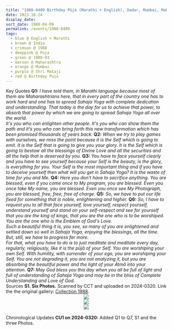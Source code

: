 ```yaml
---
title: "1988-0409 Birthday Pūjā (Marathi + English), Dadar, Mumbai, Maharashtra, India"
date: 2023-10-24
display_date: 
sort_date: 1988-04-09
permalink: /events/1988-0409
tags:
  - blue @ English + Marathi
  - brown @ India
  - crimson @ 1988
  - deeppink @ Puja
  - green @ 1988-03
  - maroon @ Maharashtra
  - orange @ Mumbai
  - purple @ Shri Mataji
  - red @ Birthday Puja
---
```


<wave-list>
  <list-title color="green" width="75">Key Quotes</list-title>
  <list-item color="BlanchedAlmond" width="280"><b>Q1:</b> <i>I have told them, in Marathi language because most of them are Maharashtrians here, that in every part of the country one has to work hard and one has to spread Sahaja Yoga with complete dedication and understanding. That today is the day for us to achieve that power, to absorb that power by which we are going to spread Sahaja Yoga all over the world.<br>
It's you who can enlighten other people. It's you who can show them the path and it's you who can bring forth this new transformation which has been promised thousands of years back.</i></list-item>
  <list-item color="Lavender" width="280"><b>Q2:</b> <i>When we try to play games with ourselves, we miss the point because it is the Self which is going to emit. It is the Self that is going to give you your glory. It is the Self which is going to bestow all the blessings of Divine Love and all the securities and all the help that is deserved by you.</i></list-item>
  <list-item color="BlanchedAlmond" width="280"><b>Q3:</b> <i>You have to face yourself clearly and you have to see yourself because your Self is the beauty, is the glory, is everything for you. Your Self is the most important thing and if you have to deceive yourself then what will you get in Sahaja Yoga? It is the waste of time for you and Me.</i></list-item>
  <list-item color="Lavender" width="280"><b>Q4:</b> <i>Here you don't have to sacrifice anything. You are blessed, even if you come once to My program, you are blessed. Even you once take My name, you are blessed. Even you once see My Photograph, you are blessed, free, free, free of charge.</i></list-item>
  <list-item color="BlanchedAlmond" width="280"><b>Q5:</b> <i>So, we have to put our life fixed for something that is noble, enlightening and higher.</i></list-item>
  <list-item color="Lavender" width="280"><b>Q6:</b> <i>So, I have to request you to all that face yourself, love yourself, respect yourself, understand yourself and stand on your self-respect and see for yourself that you are the king of kings, that you are the one who is to be worshiped. You are the one who is the Emblem of God's Love.<br>
Such a beautiful thing it is, you see, so many of you are enlightened and settled down so well in Sahaja Yoga, enjoying the blessings, all the time. But, still, we have to progress far more.<br>
For that, what you have to do is to just meditate and meditate every day, regularly, religiously, like it is the pūjā of your Self. You are worshiping your own Self. With humility, with surrender of your ego, you are worshiping your Self. You are not degrading it, you are not analyzing it, but you are absorbing the beautiful power and the light of your Ātmā into your attention.</i></list-item>
  <list-item color="BlanchedAlmond" width="280"><b>Q7:</b> <i>May God bless you this day when you all be full of light and full of understanding of Sahaja Yoga and may be in the bliss of Complete Understanding and Love of God. </i></list-item>  
</wave-list>

<br>

<wave-list>
  <list-title color="DarkSeaGreen" width="40">Sources</list-title>
  <list-item color="BlanchedAlmond"  width="280"><b>S1. Six Photos.</b> Scanned by CCT and uploaded on 2024-0320. Link the the original gallery: <a href="https://eternalmoments.smugmug.com/Collections/Anna-Mancini-Collection/1988/">Collection 1988</a>.</list-item>
</wave-list>

<div style="text-align: center"><img src="https://pub-bcc3cbe9b1e94ba1ac28915f7a3900fa.r2.dev/1988-0409_Birthday_Puja_(Marathi_English)_Dadar_Mumbai_Maharashtra_India_01_Version_2_(from_tif)_(Anna_Mancini_Collection).jpg" /></div>

<div style="text-align: center"><img src="https://pub-bcc3cbe9b1e94ba1ac28915f7a3900fa.r2.dev/1988-0409_Birthday_Puja_(Marathi_English)_Dadar_Mumbai_Maharashtra_India_02_Version_2_(from_tif)_(Anna_Mancini_Collection).jpg" /></div>

<div style="text-align: center"><img src="https://pub-bcc3cbe9b1e94ba1ac28915f7a3900fa.r2.dev/1988-0409_Birthday_Puja_(Marathi_English)_Dadar_Mumbai_Maharashtra_India_03_Version_2_(from_tif)_(Anna_Mancini_Collection).jpg" /></div>

<br>

<wave-list>
  <list-title color="DarkSeaGreen" width="110">Chronological Updates</list-title>
  <list-item color="BlanchedAlmond" width="280"><b>CU1 on 2024-0320:</b> Added Q1 to Q7, S1 and the three Photos.</list-item> 
</wave-list>